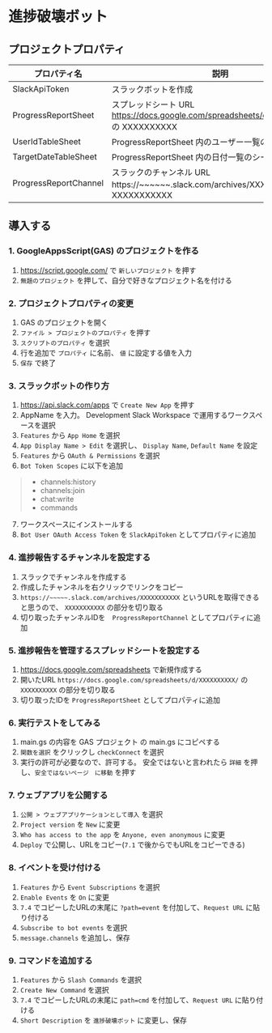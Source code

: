 # 進捗破壊ボット

## プロジェクトプロパティ
|プロパティ名|説明|
|---|---|
|SlackApiToken|スラックボットを作成|
|ProgressReportSheet|スプレッドシート URL https://docs.google.com/spreadsheets/d/XXXXXXXXXX/ の XXXXXXXXXX|
|UserIdTableSheet|ProgressReportSheet 内のユーザー一覧のシート|
|TargetDateTableSheet|ProgressReportSheet 内の日付一覧のシート|
|ProgressReportChannel|スラックのチャンネル URL https://~~~~~~.slack.com/archives/XXXXXXXXXXX の XXXXXXXXXXX|

## 導入する
### 1. GoogleAppsScript(GAS) のプロジェクトを作る
1. https://script.google.com/ で `新しいプロジェクト` を押す
2. `無題のプロジェクト` を押して、自分で好きなプロジェクト名を付ける

### 2. プロジェクトプロパティの変更
1. GAS のプロジェクトを開く
2. `ファイル > プロジェクトのプロパティ` を押す
3. `スクリプトのプロパティ` を選択
4. 行を追加で `プロパティ` に名前、 `値` に設定する値を入力
5. `保存` で終了

### 3. スラックボットの作り方
1. https://api.slack.com/apps で `Create New App` を押す
2. AppName を入力。  Development Slack Workspace で運用するワークスペースを選択
3. `Features` から `App Home` を選択
4. `App Display Name > Edit` を選択し、 `Display Name`, `Default Name` を設定
5. `Features` から `OAuth & Permissions` を選択
6. `Bot Token Scopes` に以下を追加
> - channels:history
> - channels:join
> - chat:write
> - commands
7. ワークスペースにインストールする
8. `Bot User OAuth Access Token` を `SlackApiToken` としてプロパティに追加

### 4. 進捗報告するチャンネルを設定する
1. スラックでチャンネルを作成する
2. 作成したチャンネルを右クリックでリンクをコピー
3. `https://~~~~~.slack.com/archives/XXXXXXXXXXX` というURLを取得できると思うので、 `XXXXXXXXXXX` の部分を切り取る
4. 切り取ったチャンネルIDを　`ProgressReportChannel` としてプロパティに追加

### 5. 進捗報告を管理するスプレッドシートを設定する
1. https://docs.google.com/spreadsheets で新規作成する
2. 開いたURL `https://docs.google.com/spreadsheets/d/XXXXXXXXXX/` の `XXXXXXXXXX` の部分を切り取る
3. 切り取ったIDを `ProgressReportSheet` としてプロパティに追加

### 6. 実行テストをしてみる
1. main.gs の内容を GAS プロジェクト の main.gs にコピペする
2. `関数を選択` をクリックし `checkConnect` を選択
3. 実行の許可が必要なので、許可する。
   安全ではないと言われたら `詳細` を押し、`安全ではないページ　に移動` を押す

### 7. ウェブアプリを公開する
1. `公開 > ウェブアプリケーションとして導入` を選択
2. `Project version` を `New` に変更
3. `Who has access to the app` を `Anyone, even anonymous` に変更
4. `Deploy` で公開し、URLをコピー(`7.1` で後からでもURLをコピーできる)

### 8. イベントを受け付ける
1. `Features` から `Event Subscriptions` を選択
2. `Enable Events` を `On` に変更
3. `7.4` でコピーしたURLの末尾に `?path=event` を付加して、`Request URL` に貼り付ける
4. `Subscribe to bot events` を選択
5. `message.channels` を追加し、保存

### 9. コマンドを追加する
1. `Features` から `Slash Commands` を選択
2. `Create New Command` を選択
3. `7.4` でコピーしたURLの末尾に `path=cmd` を付加して、`Request URL` に貼り付ける
4. `Short Description` を `進捗破壊ボット` に変更し、保存

